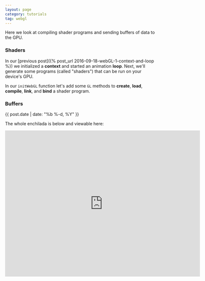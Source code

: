 ```yaml
---
layout: page
category: tutorials
tag: webgl
---
```


Here we look at compiling shader programs and sending buffers of data to the GPU.

### Shaders

In our [previous post]({% post_url 2016-09-18-webGL-1-context-and-loop %}) we initialized a **context** and started an animation **loop**.  Next, we'll generate some programs (called "shaders") that can be run on your device's GPU.

In our `initWebGL` function let's add some `GL` methods to **create**, **load**, **compile**, **link**, and **bind** a shader program.



### Buffers


{{ post.date | date: "%b %-d, %Y" }}

The whole enchilada is below and viewable here:


<iframe frameborder="no" border="0" marginwidth="0" marginheight="0" width="640" height="480" src="https://bl.ocks.org/wolftype/raw/cc8c0856db26dffa51b01000e9f20a28"></iframe>


<script src="https://gist.github.com/wolftype/cc8c0856db26dffa51b01000e9f20a28.js"></script>